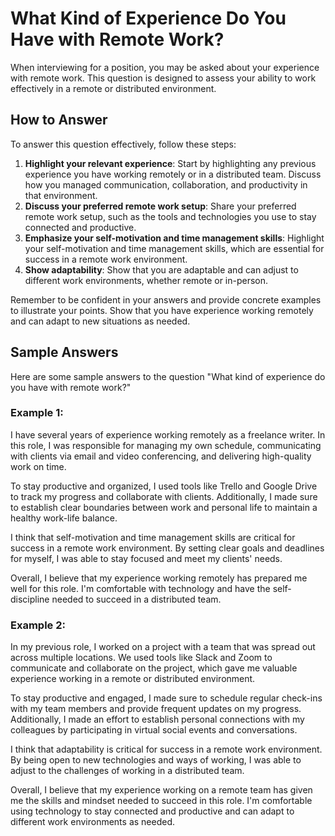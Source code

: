 What Kind of Experience Do You Have with Remote Work?
==========================================================================

When interviewing for a position, you may be asked about your experience with remote work. This question is designed to assess your ability to work effectively in a remote or distributed environment.

How to Answer
-------------

To answer this question effectively, follow these steps:

1. **Highlight your relevant experience**: Start by highlighting any previous experience you have working remotely or in a distributed team. Discuss how you managed communication, collaboration, and productivity in that environment.
2. **Discuss your preferred remote work setup**: Share your preferred remote work setup, such as the tools and technologies you use to stay connected and productive.
3. **Emphasize your self-motivation and time management skills**: Highlight your self-motivation and time management skills, which are essential for success in a remote work environment.
4. **Show adaptability**: Show that you are adaptable and can adjust to different work environments, whether remote or in-person.

Remember to be confident in your answers and provide concrete examples to illustrate your points. Show that you have experience working remotely and can adapt to new situations as needed.

Sample Answers
--------------

Here are some sample answers to the question "What kind of experience do you have with remote work?"

### Example 1:

I have several years of experience working remotely as a freelance writer. In this role, I was responsible for managing my own schedule, communicating with clients via email and video conferencing, and delivering high-quality work on time.

To stay productive and organized, I used tools like Trello and Google Drive to track my progress and collaborate with clients. Additionally, I made sure to establish clear boundaries between work and personal life to maintain a healthy work-life balance.

I think that self-motivation and time management skills are critical for success in a remote work environment. By setting clear goals and deadlines for myself, I was able to stay focused and meet my clients' needs.

Overall, I believe that my experience working remotely has prepared me well for this role. I'm comfortable with technology and have the self-discipline needed to succeed in a distributed team.

### Example 2:

In my previous role, I worked on a project with a team that was spread out across multiple locations. We used tools like Slack and Zoom to communicate and collaborate on the project, which gave me valuable experience working in a remote or distributed environment.

To stay productive and engaged, I made sure to schedule regular check-ins with my team members and provide frequent updates on my progress. Additionally, I made an effort to establish personal connections with my colleagues by participating in virtual social events and conversations.

I think that adaptability is critical for success in a remote work environment. By being open to new technologies and ways of working, I was able to adjust to the challenges of working in a distributed team.

Overall, I believe that my experience working on a remote team has given me the skills and mindset needed to succeed in this role. I'm comfortable using technology to stay connected and productive and can adapt to different work environments as needed.
